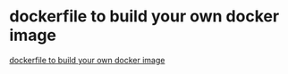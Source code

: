 # dockerfile to build your own docker image
[dockerfile to build your own docker image](https://aiwithcloud.com/2022/09/15/dockerfile_to_build_your_own_docker_image/)